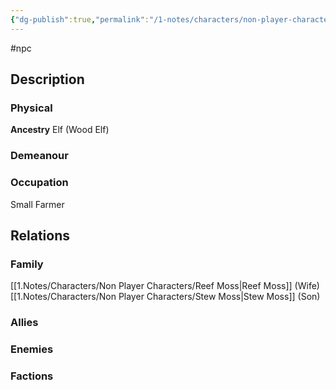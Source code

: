 ```yaml
---
{"dg-publish":true,"permalink":"/1-notes/characters/non-player-characters/olive-moss/"}
---
```


#npc 
## Description
### Physical
**Ancestry** Elf (Wood Elf)

### Demeanour

### Occupation
Small Farmer

## Relations
### Family
[[1.Notes/Characters/Non Player Characters/Reef Moss\|Reef Moss]] (Wife)
[[1.Notes/Characters/Non Player Characters/Stew Moss\|Stew Moss]] (Son)
### Allies
### Enemies
### Factions

 
